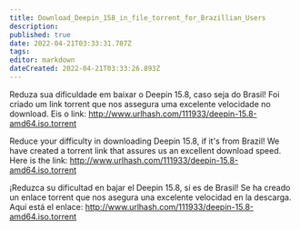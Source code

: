 ```yaml
---
title: Download_Deepin_158_in_file_torrent_for_Brazillian_Users
description: 
published: true
date: 2022-04-21T03:33:31.707Z
tags: 
editor: markdown
dateCreated: 2022-04-21T03:33:26.893Z
---
```


Reduza sua dificuldade em baixar o Deepin 15.8, caso seja do Brasil! Foi criado um link torrent que nos assegura uma excelente velocidade no download.
Eis o link: http://www.urlhash.com/111933/deepin-15.8-amd64.iso.torrent

Reduce your difficulty in downloading Deepin 15.8, if it's from Brazil! We have created a torrent link that assures us an excellent download speed.
Here is the link: http://www.urlhash.com/111933/deepin-15.8-amd64.iso.torrent

¡Reduzca su dificultad en bajar el Deepin 15.8, si es de Brasil! Se ha creado un enlace torrent que nos asegura una excelente velocidad en la descarga.
Aquí está el enlace: http://www.urlhash.com/111933/deepin-15.8-amd64.iso.torrent